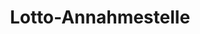 ---
title: "Lotto-Annahmestelle"
url: /koethen-anhalt/lotto-annahmestelle-langenfelder-strasse/
shop: Lotterie
---